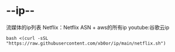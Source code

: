 # --ip--
流媒体的ip列表
Netflix：Netflix ASN + aws的所有ip
youtube:谷歌云ip
```
bash <(curl -sSL "https://raw.githubusercontent.com/xb0or/ip/main/netflix.sh")
```
